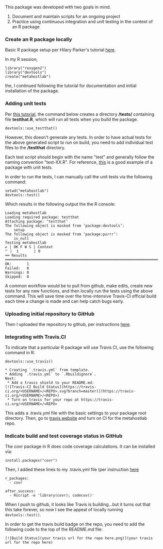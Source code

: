 
This package was developed with two goals in mind.

1. Document and maintain scripts for an ongoing project
2. Practice using continuous integration and unit testing in the context of an R package


### Create an R package locally

Basic R package setup per Hilary Parker's tutorial [here](https://hilaryparker.com/2014/04/29/writing-an-r-package-from-scratch/).

In my R session, 
```
library("roxygen2")
library("devtools")
create("metahostlab")
```

the, I continued following the tutorial for documentation and initial installation of the package. 

### Adding unit tests

Per [this tutorial](http://r-pkgs.had.co.nz/tests.html), the command below creates a directory **/tests/** containing file **testthat.R**, which will run all tests when you build the package.

```
devtools::use_testthat()
```

However, this doesn't generate any tests. In order to have actual tests for the above generated script to run on build, you need to add individual test files to the **/testthat** directory.

Each test script should begin with the name "test" and generally follow the naming convention "test-XX.R". For reference, [this](https://github.com/tidyverse/stringr/blob/master/tests/testthat/test-case.R) is a good example of a package with unit tests.

In order to run the tests, I can manually call the unit tests via the following command:

```
setwd("metahostlab")
devtools::test()
```

Which results in the following output the the R console:
```
Loading metahostlab
Loading required package: testthat
Attaching package: ‘testthat’
The following object is masked from ‘package:devtools’:
    setup
The following object is masked from ‘package:purrr’:
    is_null
Testing metahostlab
✔ | OK F W S | Context
⠋ |  1       | 0
══ Results ════════════════════════════════════════════════════════════════════════════════════════════════════════════════════════════════════════════════════════
OK:       1
Failed:   0
Warnings: 0
Skipped:  0
```


A common workflow would be to pull from github, make edits, create new tests for any new functions, and then locally run the tests using the above command. This will save time over the time-intensive Travis-CI official build each time a change is made and can help catch bugs early.


### Uploading initial repository to GitHub
Then I uploaded the repository to github, per instructions [here](https://help.github.com/articles/adding-an-existing-project-to-github-using-the-command-line/). 


### Integrating with Travis.CI

To indicate that a particular R package will use Travis CI, use the following command in R:

```
devtools::use_travis()

* Creating `.travis.yml` from template.
* Adding `.travis.yml` to `.Rbuildignore`.
Next: 
 * Add a travis shield to your README.md:
[![Travis-CI Build Status](https://travis-ci.org/<USERNAME>/<REPO>.svg?branch=master)](https://travis-ci.org/<USERNAME>/<REPO>)
 * Turn on travis for your repo at https://travis-ci.org/<USERNAME>/<REPO>
```

This adds a .travis.yml file with the basic settings to your package root directory. Then, go to [travis website](https://travis-ci.org/account/repositories) and turn on CI for the metahostlab repo.


### Indicate build and test coverage status in GitHub

The covr package in R does code coverage calculations. It can be installed via:
```
install.packages("covr")
```


Then, I added these lines to my .travis.yml file (per instruction [here]( https://github.com/codecov/example-r)
```
r_packages:
  - covr

after_success:
  - Rscript -e 'library(covr); codecov()'
```

When I push to github, it looks like Travis is building...but it turns out that this take forever, so now I see the appeal of locally running 
`devtools::test()`.


In order to get the travis build badge on the repo, you need to add the following code to the top of the README.md file:

```
[![Build Status](your travis url for the repo here.png)](your travis url for the repo here)
```






